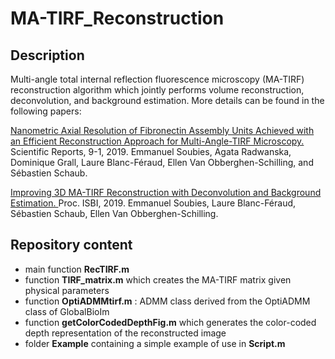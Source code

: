 # MA-TIRF_Reconstruction

## Description

Multi-angle total internal reflection fluorescence microscopy (MA-TIRF) reconstruction algorithm which jointly performs volume reconstruction, deconvolution, and background estimation. More details can be found in the following papers:

<a href="https://www.nature.com/articles/s41598-018-36119-3" target="_blank">Nanometric Axial Resolution of Fibronectin Assembly Units Achieved with an Efficient Reconstruction Approach for Multi-Angle-TIRF Microscopy.</a>
Scientific Reports, 9-1, 2019. 
Emmanuel Soubies, Agata Radwanska, Dominique Grall, Laure Blanc-Féraud, Ellen Van Obberghen-Schilling, and Sébastien Schaub.

<a href="https://hal.inria.fr/hal-02017862" target="_blank">Improving 3D MA-TIRF Reconstruction with Deconvolution and Background Estimation. </a>
Proc. ISBI, 2019.
Emmanuel Soubies, Laure Blanc-Féraud, Sébastien Schaub, Ellen Van Obberghen-Schilling.

## Repository content
* main function **RecTIRF.m** 
* function **TIRF_matrix.m** which creates the MA-TIRF matrix given physical parameters
* function **OptiADMMtirf.m** : ADMM class derived from the OptiADMM class of GlobalBioIm
* function **getColorCodedDepthFig.m** which generates the color-coded depth representation of the reconstructed image
* folder **Example** containing a simple example of use in **Script.m** 
